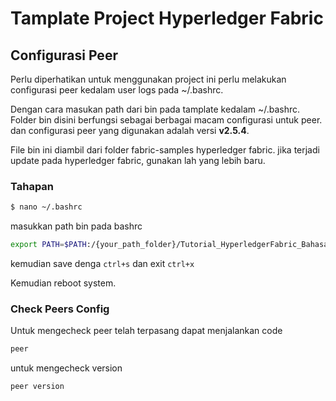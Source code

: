 # Tamplate Project Hyperledger Fabric

## Configurasi Peer
Perlu diperhatikan untuk menggunakan project ini perlu melakukan configurasi peer kedalam user logs pada ~/.bashrc.

Dengan cara masukan path dari bin pada tamplate kedalam ~/.bashrc. Folder bin disini berfungsi sebagai berbagai macam configurasi untuk peer. dan configurasi peer yang digunakan adalah versi **v2.5.4**. 

File bin ini diambil dari folder fabric-samples hyperledger fabric. jika terjadi update pada hyperledger fabric, gunakan lah yang lebih baru.

### Tahapan
```bash
$ nano ~/.bashrc

```
masukkan path bin pada bashrc

```bash
export PATH=$PATH:/{your_path_folder}/Tutorial_HyperledgerFabric_BahasaIndonesia/bin
```
kemudian save denga `ctrl+s` dan exit `ctrl+x`

Kemudian reboot system.

### Check Peers Config
Untuk mengecheck peer telah terpasang dapat menjalankan code
```bash
peer
```
untuk mengecheck version
```bash
peer version
```

